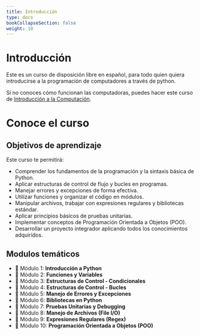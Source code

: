```yaml
---
title: Introducción
type: docs
bookCollapseSection: false
weight: 10
---
```


# Introducción

Este es un curso de disposición libre en español, para todo quien quiera introducirse a la programación  de computadores a través de python.

Si no conoces cómo funcionan las computadoras, puedes hacer este curso de [Introducción a la Computación](/curso-introduccion-computacion).

# Conoce el curso

## Objetivos de aprendizaje

Este curso te permitirá:

- Comprender los fundamentos de la programación y la sintaxis básica de Python.  
- Aplicar estructuras de control de flujo y bucles en programas.  
- Manejar errores y excepciones de forma efectiva.  
- Utilizar funciones y organizar el código en módulos.  
- Manipular archivos, trabajar con expresiones regulares y bibliotecas estándar.  
- Aplicar principios básicos de pruebas unitarias.  
- Implementar conceptos de Programación Orientada a Objetos (POO).  
- Desarrollar un proyecto integrador aplicando todos los conocimientos adquiridos.  


## Modulos temáticos

- 📅 Módulo 1: **Introducción a Python**
- 📅 Módulo 2: **Funciones y Variables**
- 📅 Módulo 3: **Estructuras de Control - Condicionales**
- 📅 Módulo 4: **Estructuras de Control - Bucles**
- 📅 Módulo 5: **Manejo de Errores y Excepciones**
- 📅 Módulo 6: **Bibliotecas en Python**
- 📅 Módulo 7: **Pruebas Unitarias y Debugging**
- 📅 Módulo 8: **Manejo de Archivos (File I/O)**
- 📅 Módulo 9: **Expresiones Regulares (Regex)**
- 📅 Módulo 10: **Programación Orientada a Objetos (POO)**

